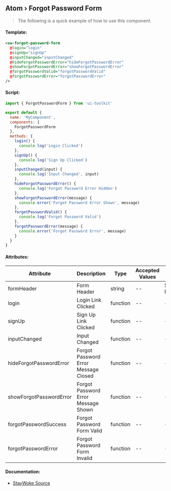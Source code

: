 Atom › Forgot Password Form
---

> The following is a quick example of how to use this component.


#### Template:

```xml
<sw-forgot-password-form
  @login="login"
  @signUp="signUp"
  @inputChanged="inputChanged"
  @hideForgotPasswordError="hideForgotPasswordError"
  @showForgotPasswordError="showForgotPasswordError"
  @forgotPasswordValid="forgotPasswordValid"
  @forgotPasswordError="forgotPasswordError"
/>
```


#### Script:
```js
import { ForgotPasswordForm } from 'ui-toolkit'

export default {
  name: 'MyComponent',
  components: {
    ForgotPasswordForm
  },
  methods: {
    login() {
      console.log('Login Clicked')
    },
    signUp() {
      console.log('Sign Up Clicked')
    },
    inputChanged(input) {
      console.log('Input Changed', input)
    },
    hideForgotPasswordError() {
      console.log('Forgot Password Error Hidden')
    },
    showForgotPasswordError(message) {
      console.error('Forgot Password Error Shown', message)
    },
    forgotPasswordValid() {
      console.log('Forgot Password Valid')
    },
    forgotPasswordError(message) {
      console.error('Forgot Password Error', message)
    }
  }
}
```


#### Attributes:

Attribute               | Description                          | Type     | Accepted Values       | Default
------------------------|--------------------------------------|----------|-----------------------|------------
formHeader              | Form Header                          | string   | --                    | StayWoke ForgotPassword
login                   | Login Link Clicked                   | function | --                    | --
signUp                  | Sign Up Link Clicked                 | function | --                    | --
inputChanged            | Input Changed                        | function | --                    | --
hideForgotPasswordError | Forgot Password Error Message Closed | function | --                    | --
showForgotPasswordError | Forgot Password Error Message Shown  | function | --                    | --
forgotPasswordSuccess   | Forgot Password Form Valid           | function | --                    | --
forgotPasswordError     | Forgot Password Form Invalid         | function | --                    | --


#### Documentation:

* [StayWoke Source](https://github.com/staywoke/ui-toolkit/tree/master/src/components/templates/forgot-password-form)
